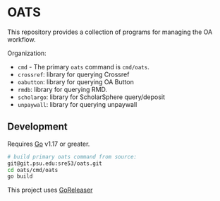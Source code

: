 # OATS

This repository provides a collection of programs for managing the OA workflow. 

Organization:

- `cmd` - The primary `oats` command is `cmd/oats`.
- `crossref`: library for querying Crossref
- `oabutton`: library for querying OA Button
- `rmdb`: library for querying RMD.
- `scholargo`: library for ScholarSphere query/deposit
- `unpaywall`: library for querying unpaywall

## Development

Requires [Go](https://go.dev/dl/) v1.17 or greater.

```sh
# build primary oats command from source:
git@git.psu.edu:sre53/oats.git
cd oats/cmd/oats
go build
```

This project uses [GoReleaser](https://goreleaser.com/intro/)